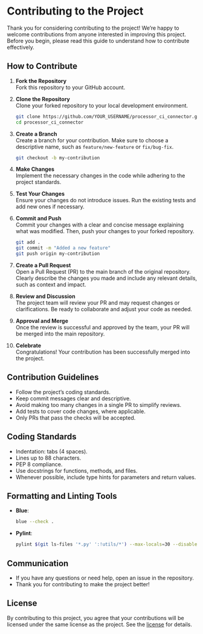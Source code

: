 # Contributing to the Project  

Thank you for considering contributing to the project! We’re happy to welcome contributions from anyone interested in improving this project. Before you begin, please read this guide to understand how to contribute effectively.  

## How to Contribute  

1. **Fork the Repository**  
   Fork this repository to your GitHub account.  

2. **Clone the Repository**  
   Clone your forked repository to your local development environment.  

   ```bash  
   git clone https://github.com/YOUR_USERNAME/processor_ci_connector.git  
   cd processor_ci_connector  
   ```  

3. **Create a Branch**  
   Create a branch for your contribution. Make sure to choose a descriptive name, such as `feature/new-feature` or `fix/bug-fix`.  

   ```bash  
   git checkout -b my-contribution  
   ```  

4. **Make Changes**  
   Implement the necessary changes in the code while adhering to the project standards.  

5. **Test Your Changes**  
   Ensure your changes do not introduce issues. Run the existing tests and add new ones if necessary.  

6. **Commit and Push**  
   Commit your changes with a clear and concise message explaining what was modified. Then, push your changes to your forked repository.  

   ```bash  
   git add .  
   git commit -m "Added a new feature"  
   git push origin my-contribution  
   ```  

7. **Create a Pull Request**  
   Open a Pull Request (PR) to the main branch of the original repository. Clearly describe the changes you made and include any relevant details, such as context and impact.  

8. **Review and Discussion**  
   The project team will review your PR and may request changes or clarifications. Be ready to collaborate and adjust your code as needed.  

9. **Approval and Merge**  
   Once the review is successful and approved by the team, your PR will be merged into the main repository.  

10. **Celebrate**  
   Congratulations! Your contribution has been successfully merged into the project.  

## Contribution Guidelines  

- Follow the project’s coding standards.  
- Keep commit messages clear and descriptive.  
- Avoid making too many changes in a single PR to simplify reviews.  
- Add tests to cover code changes, where applicable.  
- Only PRs that pass the checks will be accepted.  

## Coding Standards  

- Indentation: tabs (4 spaces).  
- Lines up to 88 characters.  
- PEP 8 compliance.  
- Use docstrings for functions, methods, and files.  
- Whenever possible, include type hints for parameters and return values.  

## Formatting and Linting Tools  

- **Blue**:  
  ```bash  
  blue --check .  
  ```  
- **Pylint**:  
  ```bash  
  pylint $(git ls-files '*.py' ':!utils/*') --max-locals=30 --disable=duplicate-code,import-error  
  ```  

## Communication  

- If you have any questions or need help, open an issue in the repository.  
- Thank you for contributing to make the project better!  

## License  

By contributing to this project, you agree that your contributions will be licensed under the same license as the project. See the [license](https://github.com/LSC-Unicamp/processor_ci_connector/blob/main/LICENSE) for details.  